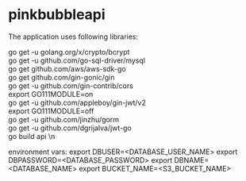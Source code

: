 # pinkbubbleapi

The application uses following libraries:

go get -u golang.org/x/crypto/bcrypt <br/>
go get -u github.com/go-sql-driver/mysql <br/>
go get github.com/aws/aws-sdk-go <br/>
go get github.com/gin-gonic/gin <br/>
go get -u github.com/gin-contrib/cors <br/>
export GO111MODULE=on <br/>
go get -u github.com/appleboy/gin-jwt/v2 <br/>
export GO111MODULE=off <br/>
go get -u github.com/jinzhu/gorm <br/>
go get -u github.com/dgrijalva/jwt-go <br/>
go build api \n <br/>

environment vars:
export DBUSER=<DATABASE_USER_NAME>
export DBPASSWORD=<DATABASE_PASSWORD>
export DBNAME=<DATABASE_NAME>
export BUCKET_NAME=<S3_BUCKET_NAME>
